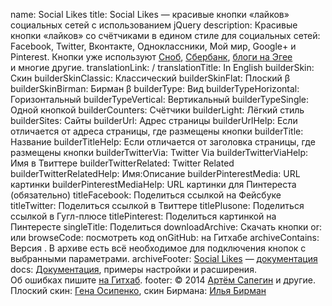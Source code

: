 name: Social Likes
title: Social Likes — красивые кнопки «лайков» социальных сетей с использованием jQuery
description: Красивые кнопки «лайков» со счётчиками в едином стиле для социальных сетей: Facebook, Twitter, Вконтакте, Одноклассники, Мой мир, Google+ и Pinterest. Кнопки уже используют <a href="http://www.snob.ru/">Сноб</a>, <a href="http://sberbank.ru/">Сбербанк</a>, <a href="http://blogengine.ru/blogs/">блоги на Эгее</a> и&nbsp;многие другие.
translationLink: /
translationTitle: In English
builderSkin: Скин
builderSkinClassic: Классический
builderSkinFlat: Плоский β
builderSkinBirman: Бирман β
builderType: Вид
builderTypeHorizontal: Горизонтальный
builderTypeVertical: Вертикальный
builderTypeSingle: Одной кнопкой
builderCounters: Счётчики
builderLight: Лёгкий стиль
builderSites: Сайты
builderUrl: Адрес страницы
builderUrlHelp: Если отличается от адреса страницы, где размещены кнопки
builderTitle: Название
builderTitleHelp: Если отличается от заголовка страницы, где размещены кнопки
builderTwitterVia: Twitter Via
builderTwitterViaHelp: Имя в Твиттере
builderTwitterRelated: Twitter Related
builderTwitterRelatedHelp: Имя:Описание
builderPinterestMedia: URL картинки
builderPinterestMediaHelp: URL картинки для Пинтереста (обязательно)
titleFacebook: Поделиться ссылкой на Фейсбуке
titleTwitter: Поделиться ссылкой в Твиттере
titlePlusone: Поделиться ссылкой в Гугл-плюсе
titlePinterest: Поделиться картинкой на Пинтересте
singleTitle: Поделиться
downloadArchive: Скачать кнопки
or: или
browseCode: посмотреть код
onGitHub: на Гитхабе
archiveContains: Версия <a href="https://github.com/sapegin/social-likes/releases/tag/<!--VERSION--><!--/VERSION-->"><!--VERSION--><!--/VERSION--></a>. В архиве есть всё необходимое для подключения кнопок с выбранными параметрами.
archiveFooter: <a href="http://sapegin.github.com/social-likes/">Social Likes</a> — <a href="https://github.com/sapegin/social-likes/Readme.md">документация</a>
docs: <a href="https://github.com/sapegin/social-likes/blob/master/Readme.md">Документация</a>, примеры настройки и расширения.<br>Об ошибках пишите <a href="https://github.com/sapegin/social-likes/issues">на Гитхаб</a>.
footer: © 2014 <a href="https://github.com/sapegin">Артём Сапегин</a> и другие. Плоский скин: <a href="http://genn.org/">Гена Осипенко</a>, скин Бирмана: <a href="http://ilyabirman.ru/">Илья Бирман</a>